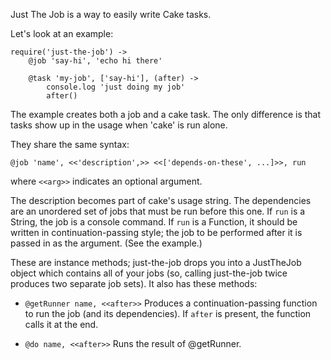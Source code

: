 Just The Job is a way to easily write Cake tasks.

Let's look at an example:

	require('just-the-job') ->
		@job 'say-hi', 'echo hi there'

		@task 'my-job', ['say-hi'], (after) ->
			console.log 'just doing my job'
			after()


The example creates both a job and a cake task.
The only difference is that tasks show up in the usage when 'cake' is run alone.

They share the same syntax:

	@job 'name', <<'description',>> <<['depends-on-these', ...]>>, run

where `<<arg>>` indicates an optional argument.

The description becomes part of cake's usage string.
The dependencies are an unordered set of jobs that must be run before this one.
If `run` is a String, the job is a console command.
If `run` is a Function, it should be written in continuation-passing style;
the job to be performed after it is passed in as the argument. (See the example.)

These are instance methods;
just-the-job drops you into a JustTheJob object which contains
all of your jobs (so, calling just-the-job twice produces two separate job sets).
It also has these methods:

* `@getRunner name, <<after>>`
	Produces a continuation-passing function to run the job (and its dependencies).
	If `after` is present, the function calls it at the end.

* `@do name, <<after>>`
	Runs the result of @getRunner.
